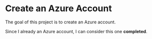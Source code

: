 # Create an Azure Account

The goal of this project is to create an Azure account.

Since I already an Azure account, I can consider this one **completed**.
